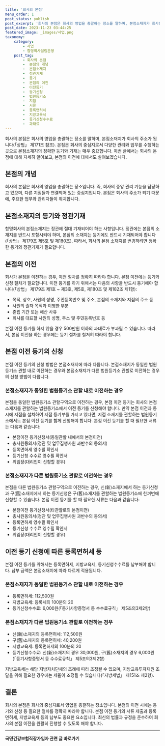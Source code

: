 ```yaml
---
title: '회사의 본점'
menu_order: 1
post_status: publish
post_excerpt: '회사의 본점은 회사의 영업을 총괄하는 장소를 말하며, 본점소재지가 회사의 주소가 됩니다  상법  제171조 참조 . 본점은 회사의 중심지로서 다양한 관리와 업무를 수행하는 곳으로 본점소재지의 정확한 등기와 기재는 매우 중요합니다. 이번 글에서는 회사의 본점에 대해 자세히 알아보고, 본점의 이전에 대해서도 살펴보겠습니다.'
post_date: 2023-11-23 03:44:25
featured_image: _images/사업.png
taxonomy:
    category:
        - 사업
        - 합명회사설립운영
    post_tag:
        - 회사의 본점
        -  본점의 개념
        -  본점소재지
        -  정관기재
        -  등기
        -  본점의 이전
        -  이전등기
        -  등기신청
        -  법원등기소
        -  지점
        -  서류
        -  등록면허세
        -  지방교육세
        -  등기신청수수료
        -  과태료
---
```



회사의 본점은 회사의 영업을 총괄하는 장소를 말하며, 본점소재지가 회사의 주소가 됩니다(「상법」 제171조 참조). 본점은 회사의 중심지로서 다양한 관리와 업무를 수행하는 곳으로 본점소재지의 정확한 등기와 기재는 매우 중요합니다. 이번 글에서는 회사의 본점에 대해 자세히 알아보고, 본점의 이전에 대해서도 살펴보겠습니다.

## 본점의 개념

회사의 본점은 회사의 영업을 총괄하는 장소입니다. 즉, 회사의 중앙 관리 기능을 담당하고 있으며, 다른 지점들과 연결되어 있는 중심지입니다. 본점은 회사의 주소가 되기 때문에, 주요한 업무와 관리자들이 위치합니다.

## 본점소재지의 등기와 정관기재

합명회사의 본점소재지는 정관에 절대 기재되어야 하는 사항입니다. 정관에는 본점의 소재지를 반드시 포함시켜야 하며, 본점의 소재지는 등기에도 반드시 기재되어야 합니다(「상법」 제179조 제5호 및 제180조). 따라서, 회사의 본점 소재지를 변경하려면 정확한 등기와 정관기재가 필요합니다.

## 본점의 이전

회사가 본점을 이전하는 경우, 이전 절차를 정확히 따라야 합니다. 본점 이전에는 등기와 신청 절차가 필요합니다. 이전 등기를 하기 위해서는 다음의 사항을 반드시 등기해야 합니다(「상법」 제179조 제1호 ~ 제3호, 제5호, 제180조 및 제182조 제1항):

- 목적, 상호, 사원의 성명, 주민등록번호 및 주소, 본점의 소재지와 지점의 주소 등
- 사원의 출자 목적과 이행한 부분
- 존립 기간 또는 해산 사유
- 회사를 대표할 사원의 성명, 주소 및 주민등록번호 등

본점 이전 등기를 하지 않을 경우 500만원 이하의 과태료가 부과될 수 있습니다. 따라서, 본점 이전을 하는 경우에는 등기 절차를 철저히 따라야 합니다.

## 본점 이전 등기의 신청

본점 이전 등기의 신청 방법은 본점소재지에 따라 다릅니다. 본점소재지가 동일한 법원등기소 관할 내로 이전하는 경우와 본점소재지가 다른 법원등기소 관할로 이전하는 경우의 신청 방법이 다릅니다.

### 본점소재지가 동일한 법원등기소 관할 내로 이전하는 경우

본점을 동일한 법원등기소 관할구역으로 이전하는 경우, 본점 이전 등기는 회사의 본점소재지를 관할하는 법원등기소에서 이전 등기를 신청해야 합니다. 만약 본점 이전과 동시에 지점을 설치하여 지점 등기부를 가지고 있다면, 지점 소재지를 관할하는 법원등기소에서도 본점 이전 등기를 함께 신청해야 합니다. 본점 이전 등기를 할 때 필요한 서류는 다음과 같습니다:

- 본점이전 등기신청서(동일관할 내에서의 본점이전)
- 총사원동의서(정관 및 업무집행사원 과반수의 동의서)
- 등록면허세 영수필 확인서
- 등기신청 수수료 영수필 확인서
- 위임장(대리인이 신청할 경우)

### 본점소재지가 다른 법원등기소 관할로 이전하는 경우

본점을 다른 법원등기소 관할구역으로 이전하는 경우, 신(新)소재지에서 하는 등기신청과 구(舊)소재지에서 하는 등기신청은 구(舊)소재지를 관할하는 법원등기소에 한꺼번에 신청할 수 있습니다. 본점 이전 등기를 할 때 필요한 서류는 다음과 같습니다:

- 본점이전 등기신청서(타관할로의 본점이전)
- 총사원동의서(정관 및 업무집행사원 과반수의 동의서)
- 등록면허세 영수필 확인서
- 등기신청 수수료 영수필 확인서
- 위임장(대리인이 신청할 경우)

## 이전 등기 신청에 따른 등록면허세 등

본점 이전 등기를 위해서는 등록면허세, 지방교육세, 등기신청수수료를 납부해야 합니다. 납부 금액은 본점소재지에 따라 다르게 적용됩니다.

### 본점소재지가 동일한 법원등기소 관할 내로 이전하는 경우

- 등록면허세: 112,500원
- 지방교육세: 등록세의 100분의 20
- 등기신청수수료: 6,000원(「등기사항증명서 등 수수료규칙」 제5조의3제2항)

### 본점소재지가 다른 법원등기소 관할로 이전하는 경우

- 신(新)소재지의 등록면허세: 112,500원
- 구(舊)소재지의 등록면허세: 40,200원
- 지방교육세: 등록면허세의 100분의 20
- 등기신청수수료: 신(新)소재지의 경우 30,000원, 구(舊)소재지의 경우 6,000원(「등기사항증명서 등 수수료규칙」 제5조의3제2항)

지방교육세는 해당 지방자치단체의 조례에 따라 조정될 수 있으며, 지방교육투자재원 조달을 위해 필요한 경우에는 세율이 조정될 수 있습니다(「지방세법」 제151조 제2항).

## 결론

회사의 본점은 회사의 중심지로서 영업을 총괄하는 장소입니다. 본점의 이전 시에는 등기와 신청 등 필요한 절차를 정확히 따라야 합니다. 본점 이전 등기의 서류 제출과 등록면허세, 지방교육세 등의 납부도 중요한 요소입니다. 최신의 법률과 규정을 준수하여 회사의 본점 이전을 원활히 진행할 수 있도록 해야 합니다.
<!-- wp:separator -->
<hr class="wp-block-separator has-alpha-channel-opacity"/>
<!-- /wp:separator -->

<!-- wp:group {"backgroundColor":"base","layout":{"type":"constrained"}} -->
<div class="wp-block-group has-base-background-color has-background"><!-- wp:paragraph {"align":"center","fontSize":"medium"} -->
<p class="has-text-align-center has-large-font-size"><strong>국민건강보험직장가입자 관련 글 바로가기</strong></p>
<!-- /wp:paragraph -->


<!-- wp:latest-posts
{"categories":[{"id":14901,"count":19,"description":"","link":"https://uknowlaw.com/category/%ea%b5%ad%eb%af%bc%ea%b1%b4%ea%b0%95%eb%b3%b4%ed%97%98%ec%a7%81%ec%9e%a5%ea%b0%80%ec%9e%85%ec%9e%90/","name":"국민건강보험직장가입자","slug":"국민건강보험직장가입자","taxonomy":"category","parent":0,"meta":[],"_links":{"self":[{"href":"https://uknowlaw.com/wp-json/wp/v2/categories/14901"}],"collection":[{"href":"https://uknowlaw.com/wp-json/wp/v2/categories"}],"about":[{"href":"https://uknowlaw.com/wp-json/wp/v2/taxonomies/category"}],"wp:post_type":[{"href":"https://uknowlaw.com/wp-json/wp/v2/posts?categories=14901"}],"curies":[{"name":"wp","href":"https://api.w.org/{rel}","templated":true}]}}],"postsToShow":100,"excerptLength":28,"postLayout":"grid","columns":2,"featuredImageAlign":"left","featuredImageSizeSlug":"large","fontSize":"small"} /--></div>
<!-- /wp:group -->